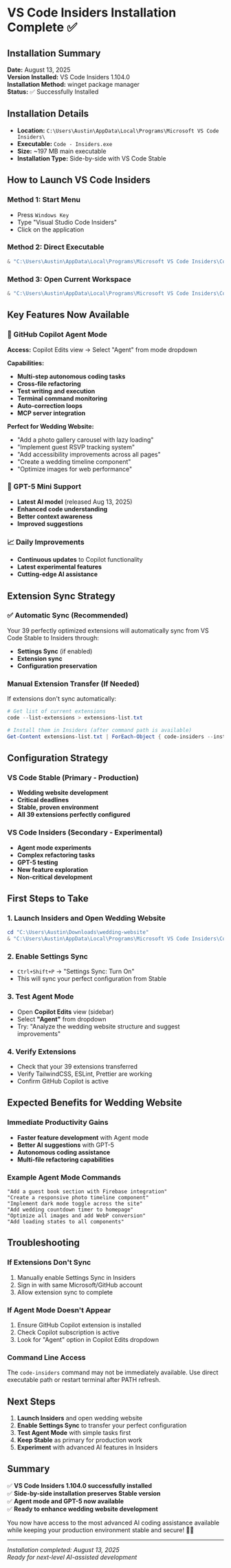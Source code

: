# VS Code Insiders Installation Complete ✅

## Installation Summary

**Date:** August 13, 2025  
**Version Installed:** VS Code Insiders 1.104.0  
**Installation Method:** winget package manager  
**Status:** ✅ Successfully Installed

## Installation Details

- **Location:** `C:\Users\Austin\AppData\Local\Programs\Microsoft VS Code Insiders\`
- **Executable:** `Code - Insiders.exe`
- **Size:** ~197 MB main executable
- **Installation Type:** Side-by-side with VS Code Stable

## How to Launch VS Code Insiders

### Method 1: Start Menu

- Press `Windows Key`
- Type "Visual Studio Code Insiders"
- Click on the application

### Method 2: Direct Executable

```powershell
& "C:\Users\Austin\AppData\Local\Programs\Microsoft VS Code Insiders\Code - Insiders.exe"
```

### Method 3: Open Current Workspace

```powershell
& "C:\Users\Austin\AppData\Local\Programs\Microsoft VS Code Insiders\Code - Insiders.exe" .
```

## Key Features Now Available

### 🤖 GitHub Copilot Agent Mode

**Access:** Copilot Edits view → Select "Agent" from mode dropdown

**Capabilities:**

- **Multi-step autonomous coding tasks**
- **Cross-file refactoring**
- **Test writing and execution**
- **Terminal command monitoring**
- **Auto-correction loops**
- **MCP server integration**

**Perfect for Wedding Website:**

- "Add a photo gallery carousel with lazy loading"
- "Implement guest RSVP tracking system"
- "Add accessibility improvements across all pages"
- "Create a wedding timeline component"
- "Optimize images for web performance"

### 🚀 GPT-5 Mini Support

- **Latest AI model** (released Aug 13, 2025)
- **Enhanced code understanding**
- **Better context awareness**
- **Improved suggestions**

### 📈 Daily Improvements

- **Continuous updates** to Copilot functionality
- **Latest experimental features**
- **Cutting-edge AI assistance**

## Extension Sync Strategy

### ✅ Automatic Sync (Recommended)

Your 39 perfectly optimized extensions will automatically sync from VS Code Stable to Insiders through:

- **Settings Sync** (if enabled)
- **Extension sync**
- **Configuration preservation**

### Manual Extension Transfer (If Needed)

If extensions don't sync automatically:

```powershell
# Get list of current extensions
code --list-extensions > extensions-list.txt

# Install them in Insiders (after command path is available)
Get-Content extensions-list.txt | ForEach-Object { code-insiders --install-extension $_ }
```

## Configuration Strategy

### VS Code Stable (Primary - Production)

- **Wedding website development**
- **Critical deadlines**
- **Stable, proven environment**
- **All 39 extensions perfectly configured**

### VS Code Insiders (Secondary - Experimental)

- **Agent mode experiments**
- **Complex refactoring tasks**
- **GPT-5 testing**
- **New feature exploration**
- **Non-critical development**

## First Steps to Take

### 1. Launch Insiders and Open Wedding Website

```powershell
cd "C:\Users\Austin\Downloads\wedding-website"
& "C:\Users\Austin\AppData\Local\Programs\Microsoft VS Code Insiders\Code - Insiders.exe" .
```

### 2. Enable Settings Sync

- `Ctrl+Shift+P` → "Settings Sync: Turn On"
- This will sync your perfect configuration from Stable

### 3. Test Agent Mode

- Open **Copilot Edits** view (sidebar)
- Select **"Agent"** from dropdown
- Try: "Analyze the wedding website structure and suggest improvements"

### 4. Verify Extensions

- Check that your 39 extensions transferred
- Verify TailwindCSS, ESLint, Prettier are working
- Confirm GitHub Copilot is active

## Expected Benefits for Wedding Website

### Immediate Productivity Gains

- **Faster feature development** with Agent mode
- **Better AI suggestions** with GPT-5
- **Autonomous coding assistance**
- **Multi-file refactoring capabilities**

### Example Agent Mode Commands

```
"Add a guest book section with Firebase integration"
"Create a responsive photo timeline component"
"Implement dark mode toggle across the site"
"Add wedding countdown timer to homepage"
"Optimize all images and add WebP conversion"
"Add loading states to all components"
```

## Troubleshooting

### If Extensions Don't Sync

1. Manually enable Settings Sync in Insiders
2. Sign in with same Microsoft/GitHub account
3. Allow extension sync to complete

### If Agent Mode Doesn't Appear

1. Ensure GitHub Copilot extension is installed
2. Check Copilot subscription is active
3. Look for "Agent" option in Copilot Edits dropdown

### Command Line Access

The `code-insiders` command may not be immediately available. Use direct executable path or restart terminal after PATH refresh.

## Next Steps

1. **Launch Insiders** and open wedding website
2. **Enable Settings Sync** to transfer your perfect configuration
3. **Test Agent Mode** with simple tasks first
4. **Keep Stable** as primary for production work
5. **Experiment** with advanced AI features in Insiders

## Summary

✅ **VS Code Insiders 1.104.0 successfully installed**  
✅ **Side-by-side installation preserves Stable version**  
✅ **Agent mode and GPT-5 now available**  
✅ **Ready to enhance wedding website development**

You now have access to the most advanced AI coding assistance available while keeping your production environment stable and secure! 🚀💍

---

_Installation completed: August 13, 2025_  
_Ready for next-level AI-assisted development_
